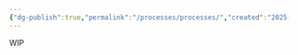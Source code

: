 ```yaml
---
{"dg-publish":true,"permalink":"/processes/processes/","created":"2025-08-25T17:26:45.913-04:00","updated":"2025-08-25T17:29:10.264-04:00"}
---
```



WIP